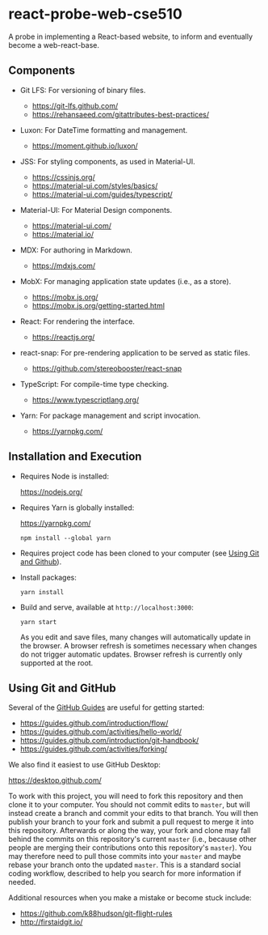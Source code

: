 # react-probe-web-cse510

A probe in implementing a React-based website, to inform and eventually become a web-react-base.

## Components

- Git LFS: For versioning of binary files.

  - <https://git-lfs.github.com/>
  - <https://rehansaeed.com/gitattributes-best-practices/>

- Luxon: For DateTime formatting and management.

  - <https://moment.github.io/luxon/>

- JSS: For styling components, as used in Material-UI.

  - <https://cssinjs.org/>
  - <https://material-ui.com/styles/basics/>
  - <https://material-ui.com/guides/typescript/>

- Material-UI: For Material Design components.

  - <https://material-ui.com/>
  - <https://material.io/>

- MDX: For authoring in Markdown.

  - <https://mdxjs.com/>

- MobX: For managing application state updates (i.e., as a store).
  
  - <https://mobx.js.org/>  
  - <https://mobx.js.org/getting-started.html> 

- React: For rendering the interface.

  - <https://reactjs.org/>

- react-snap: For pre-rendering application to be served as static files.

  - <https://github.com/stereobooster/react-snap>

- TypeScript: For compile-time type checking.

  - <https://www.typescriptlang.org/>
  
- Yarn: For package management and script invocation.

  - <https://yarnpkg.com/>

## Installation and Execution

- Requires Node is installed:

  <https://nodejs.org/> 

- Requires Yarn is globally installed:

  <https://yarnpkg.com/>

  ```shell script
  npm install --global yarn
  ```

- Requires project code has been cloned to your computer (see [Using Git and Github](#using-git-and-github)).

- Install packages:

  ```shell script
  yarn install
  ```

- Build and serve, available at `http://localhost:3000`:

  ```shell script
  yarn start
  ```

  As you edit and save files, many changes will automatically update in the browser. 
  A browser refresh is sometimes necessary when changes do not trigger automatic updates.
  Browser refresh is currently only supported at the root.

## Using Git and GitHub

Several of the [GitHub Guides](https://guides.github.com/) are useful for getting started:

- <https://guides.github.com/introduction/flow/>
- <https://guides.github.com/activities/hello-world/>
- <https://guides.github.com/introduction/git-handbook/>
- <https://guides.github.com/activities/forking/>

We also find it easiest to use GitHub Desktop:

<https://desktop.github.com/>

To work with this project, you will need to fork this repository and then clone it to your computer.
You should not commit edits to `master`, but will instead create a branch and commit your edits to that branch. 
You will then publish your branch to your fork and submit a pull request to merge it into this repository.
Afterwards or along the way, your fork and clone may fall behind the commits on this repository's current `master`
(i.e., because other people are merging their contributions onto this repository's `master`).
You may therefore need to pull those commits into your `master` and maybe rebase your branch onto the updated `master`.
This is a standard social coding workflow, described to help you search for more information if needed.

Additional resources when you make a mistake or become stuck include:

- <https://github.com/k88hudson/git-flight-rules>
- <http://firstaidgit.io/>
